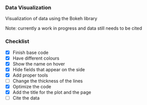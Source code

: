 ### Data Visualization

Visualization of data using the Bokeh library

Note: currently a work in progress and data still needs to be cited 

### Checklist
- [x] Finish base code
- [x] Have different colours 
- [x] Show the name on hover
- [x] Hide fields that appear on the side
- [x] Add proper tools
- [ ] Change the thickness of the lines
- [x] Optimize the code
- [x] Add the title for the plot and the page
- [ ] Cite the data